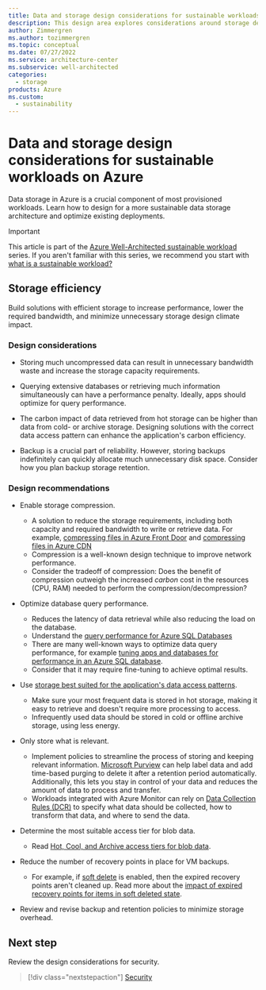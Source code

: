 ```yaml
---
title: Data and storage design considerations for sustainable workloads on Azure
description: This design area explores considerations around storage design for sustainable workloads on Azure.
author: Zimmergren
ms.author: tozimmergren
ms.topic: conceptual
ms.date: 07/27/2022
ms.service: architecture-center
ms.subservice: well-architected
categories: 
  - storage
products: Azure
ms.custom:
  - sustainability
---
```


# Data and storage design considerations for sustainable workloads on Azure

Data storage in Azure is a crucial component of most provisioned workloads. Learn how to design for a more sustainable data storage architecture and optimize existing deployments.

> [!IMPORTANT]
> This article is part of the [Azure Well-Architected sustainable workload](index.yml) series. If you aren't familiar with this series, we recommend you start with [what is a sustainable workload?](sustainability-get-started.md#what-is-a-sustainable-workload)

## Storage efficiency

Build solutions with efficient storage to increase performance, lower the required bandwidth, and minimize unnecessary storage design climate impact.

### Design considerations

- Storing much uncompressed data can result in unnecessary bandwidth waste and increase the storage capacity requirements.

- Querying extensive databases or retrieving much information simultaneously can have a performance penalty. Ideally, apps should optimize for query performance.

- The carbon impact of data retrieved from hot storage can be higher than data from cold- or archive storage. Designing solutions with the correct data access pattern can enhance the application's carbon efficiency.

- Backup is a crucial part of reliability. However, storing backups indefinitely can quickly allocate much unnecessary disk space. Consider how you plan backup storage retention.

### Design recommendations

- Enable storage compression.
  - A solution to reduce the storage requirements, including both capacity and required bandwidth to write or retrieve data. For example, [compressing files in Azure Front Door](/azure/frontdoor/standard-premium/how-to-compression) and [compressing files in Azure CDN](/azure/cdn/cdn-improve-performance)
  - Compression is a well-known design technique to improve network performance.
  - Consider the tradeoff of compression: Does the benefit of compression outweigh the increased _carbon_ cost in the resources (CPU, RAM) needed to perform the compression/decompression?
  
- Optimize database query performance.
  - Reduces the latency of data retrieval while also reducing the load on the database.
  - Understand the [query performance for Azure SQL Databases](/azure/azure-sql/database/query-performance-insight-use)
  - There are many well-known ways to optimize data query performance, for example [tuning apps and databases for performance in an Azure SQL database](/azure/azure-sql/database/performance-guidance).
  - Consider that it may require fine-tuning to achieve optimal results.

- Use [storage best suited for the application's data access patterns](/azure/architecture/guide/design-principles/use-best-data-store).
  - Make sure your most frequent data is stored in hot storage, making it easy to retrieve and doesn't require more processing to access.
  - Infrequently used data should be stored in cold or offline archive storage, using less energy.

- Only store what is relevant.
  - Implement policies to streamline the process of storing and keeping relevant information. [Microsoft Purview](/azure/purview/overview) can help label data and add time-based purging to delete it after a retention period automatically. Additionally, this lets you stay in control of your data and reduces the amount of data to process and transfer.
  - Workloads integrated with Azure Monitor can rely on [Data Collection Rules (DCR)](/azure/azure-monitor/essentials/data-collection-rule-overview) to specify what data should be collected, how to transform that data, and where to send the data.

- Determine the most suitable access tier for blob data.
  - Read [Hot, Cool, and Archive access tiers for blob data](/azure/storage/blobs/access-tiers-overview).
  
- Reduce the number of recovery points in place for VM backups.
  - For example, if [soft delete](/azure/backup/backup-azure-security-feature-cloud) is enabled, then the expired recovery points aren't cleaned up. Read more about the [impact of expired recovery points for items in soft deleted state](/azure/backup/manage-recovery-points#impact-of-expired-recovery-points-for-items-in-soft-deleted-state).

- Review and revise backup and retention policies to minimize storage overhead.

## Next step

Review the design considerations for security.

> [!div class="nextstepaction"]
> [Security](sustainability-security.md)
